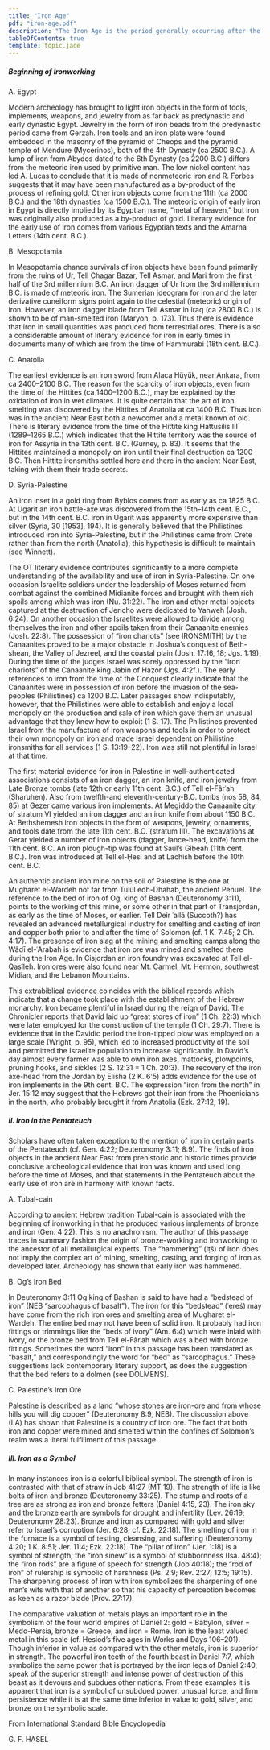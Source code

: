 ```yaml
---
title: "Iron Age"
pdf: "iron-age.pdf"
description: "The Iron Age is the period generally occurring after the Bronze Age, marked by the prevalent use of iron, dates roughly 1300 BC to 700 AD."
tableOfContents: true
template: topic.jade
---
```


##### Beginning of Ironworking

A. Egypt 

Modern archeology has brought to light iron objects in the form of tools, implements, weapons, and jewelry from as far back as predynastic and early dynastic Egypt. Jewelry in the form of iron beads from the predynastic period came from Gerzah. Iron tools and an iron plate were found embedded in the masonry of the pyramid of Cheops and the pyramid temple of Mendure (Mycerinos), both of the 4th Dynasty (ca 2500 B.C.). A lump of iron from Abydos dated to the 6th Dynasty (ca 2200 B.C.) differs from the meteoric iron used by primitive man. The low nickel content has led A. Lucas to conclude that it is made of nonmeteoric iron and R. Forbes suggests that it may have been manufactured as a by-product of the process of refining gold. Other iron objects come from the 11th (ca 2000 B.C.) and the 18th dynasties (ca 1500 B.C.). The meteoric origin of early iron in Egypt is directly implied by its Egyptian name, “metal of heaven,” but iron was originally also produced as a by-product of gold. Literary evidence for the early use of iron comes from various Egyptian texts and the Amarna Letters (14th cent. B.C.).

B. Mesopotamia 

In Mesopotamia chance survivals of iron objects have been found primarily from the ruins of Ur, Tell Chagar Bazar, Tell Asmar, and Mari from the first half of the 3rd millennium B.C. An iron dagger of Ur from the 3rd millennium B.C. is made of meteoric iron. The Sumerian ideogram for iron and the later derivative cuneiform signs point again to the celestial (meteoric) origin of iron. However, an iron dagger blade from Tell Asmar in Iraq (ca 2800 B.C.) is shown to be of man-smelted iron (Maryon, p. 173). Thus there is evidence that iron in small quantities was produced from terrestrial ores. There is also a considerable amount of literary evidence for iron in early times in documents many of which are from the time of Hammurabi (18th cent. B.C.).

C. Anatolia

The earliest evidence is an iron sword from Alaca Hüyük, near Ankara, from ca 2400–2100 B.C. The reason for the scarcity of iron objects, even from the time of the Hittites (ca 1400–1200 B.C.), may be explained by the oxidation of iron in wet climates. It is quite certain that the art of iron smelting was discovered by the Hittites of Anatolia at ca 1400 B.C. Thus iron was in the ancient Near East both a newcomer and a metal known of old. There is literary evidence from the time of the Hittite king Hattusilis III (1289–1265 B.C.) which indicates that the Hittite territory was the source of iron for Assyria in the 13th cent. B.C. (Gurney, p. 83). It seems that the Hittites maintained a monopoly on iron until their final destruction ca 1200 B.C. Then Hittite ironsmiths settled here and there in the ancient Near East, taking with them their trade secrets.

D. Syria-Palestine 

An iron inset in a gold ring from Byblos comes from as early as ca 1825 B.C. At Ugarit an iron battle-axe was discovered from the 15th–14th cent. B.C., but in the 14th cent. B.C. iron in Ugarit was apparently more expensive than silver (Syria, 30 [1953], 194). It is generally believed that the Philistines introduced iron into Syria-Palestine, but if the Philistines came from Crete rather than from the north (Anatolia), this hypothesis is difficult to maintain (see Winnett).

The OT literary evidence contributes significantly to a more complete understanding of the availability and use of iron in Syria-Palestine. On one occasion Israelite soldiers under the leadership of Moses returned from combat against the combined Midianite forces and brought with them rich spoils among which was iron (Nu. 31:22). The iron and other metal objects captured at the destruction of Jericho were dedicated to Yahweh (Josh. 6:24). On another occasion the Israelites were allowed to divide among themselves the iron and other spoils taken from their Canaanite enemies (Josh. 22:8). The possession of “iron chariots” (see IRONSMITH) by the Canaanites proved to be a major obstacle in Joshua’s conquest of Beth-shean, the Valley of Jezreel, and the coastal plain (Josh. 17:16, 18; Jgs. 1:19). During the time of the judges Israel was sorely oppressed by the “iron chariots” of the Canaanite king Jabin of Hazor (Jgs. 4:2f.). The early references to iron from the time of the Conquest clearly indicate that the Canaanites were in possession of iron before the invasion of the sea-peoples (Philistines) ca 1200 B.C. Later passages show indisputably, however, that the Philistines were able to establish and enjoy a local monopoly on the production and sale of iron which gave them an unusual advantage that they knew how to exploit (1 S. 17). The Philistines prevented Israel from the manufacture of iron weapons and tools in order to protect their own monopoly on iron and made Israel dependent on Philistine ironsmiths for all services (1 S. 13:19–22). Iron was still not plentiful in Israel at that time.

The first material evidence for iron in Palestine in well-authenticated associations consists of an iron dagger, an iron knife, and iron jewelry from Late Bronze tombs (late 12th or early 11th cent. B.C.) of Tell el-Fârʿah (Sharuhen). Also from twelfth-and eleventh-century-B.C. tombs (nos 58, 84, 85) at Gezer came various iron implements. At Megiddo the Canaanite city of stratum VI yielded an iron dagger and an iron knife from about 1150 B.C. At Bethshemesh iron objects in the form of weapons, jewelry, ornaments, and tools date from the late 11th cent. B.C. (stratum III). The excavations at Gerar yielded a number of iron objects (dagger, lance-head, knife) from the 11th cent. B.C. An iron plough-tip was found at Saul’s Gibeah (11th cent. B.C.). Iron was introduced at Tell el-Ḥesī and at Lachish before the 10th cent. B.C.

An authentic ancient iron mine on the soil of Palestine is the one at Mugharet el-Wardeh not far from Tulûl edh-Dhahab, the ancient Penuel. The reference to the bed of iron of Og, king of Bashan (Deuteronomy 3:11), points to the working of this mine, or some other in that part of Transjordan, as early as the time of Moses, or earlier. Tell Deir ʿallā (Succoth?) has revealed an advanced metallurgical industry for smelting and casting of iron and copper both prior to and after the time of Solomon (cf. 1 K. 7:45; 2 Ch. 4:17). The presence of iron slag at the mining and smelting camps along the Wâdī el-ʿArabah is evidence that iron ore was mined and smelted there during the Iron Age. In Cisjordan an iron foundry was excavated at Tell el-Qasîleh. Iron ores were also found near Mt. Carmel, Mt. Hermon, southwest Midian, and the Lebanon Mountains.

This extrabiblical evidence coincides with the biblical records which indicate that a change took place with the establishment of the Hebrew monarchy. Iron became plentiful in Israel during the reign of David. The Chronicler reports that David laid up “great stores of iron” (1 Ch. 22:3) which were later employed for the construction of the temple (1 Ch. 29:7). There is evidence that in the Davidic period the iron-tipped plow was employed on a large scale (Wright, p. 95), which led to increased productivity of the soil and permitted the Israelite population to increase significantly. In David’s day almost every farmer was able to own iron axes, mattocks, plowpoints, pruning hooks, and sickles (2 S. 12:31 = 1 Ch. 20:3). The recovery of the iron axe-head from the Jordan by Elisha (2 K. 6:5) adds evidence for the use of iron implements in the 9th cent. B.C. The expression “iron from the north” in Jer. 15:12 may suggest that the Hebrews got their iron from the Phoenicians in the north, who probably brought it from Anatolia (Ezk. 27:12, 19).

##### II. Iron in the Pentateuch

Scholars have often taken exception to the mention of iron in certain parts of the Pentateuch (cf. Gen. 4:22; Deuteronomy 3:11; 8:9). The finds of iron objects in the ancient Near East from prehistoric and historic times provide conclusive archeological evidence that iron was known and used long before the time of Moses, and that statements in the Pentateuch about the early use of iron are in harmony with known facts.

A. Tubal-cain 

According to ancient Hebrew tradition Tubal-cain is associated with the beginning of ironworking in that he produced various implements of bronze and iron (Gen. 4:22). This is no anachronism. The author of this passage traces in summary fashion the origin of bronze-working and ironworking to the ancestor of all metallurgical experts. The “hammering” (lṭš) of iron does not imply the complex art of mining, smelting, casting, and forging of iron as developed later. Archeology has shown that early iron was hammered.

B. Og’s Iron Bed 

In Deuteronomy 3:11 Og king of Bashan is said to have had a “bedstead of iron” (NEB “sarcophagus of basalt”). The iron for this “bedstead” (ʿereś) may have come from the rich iron ores and smelting area of Mugharet el-Wardeh. The entire bed may not have been of solid iron. It probably had iron fittings or trimmings like the “beds of ivory” (Am. 6:4) which were inlaid with ivory, or the bronze bed from Tell el-Fârʿah which was a bed with bronze fittings. Sometimes the word “iron” in this passage has been translated as “basalt,” and correspondingly the word for “bed” as “sarcophagus.” These suggestions lack contemporary literary support, as does the suggestion that the bed refers to a dolmen (see DOLMENS).

C. Palestine’s Iron Ore 

Palestine is described as a land “whose stones are iron-ore and from whose hills you will dig copper” (Deuteronomy 8:9, NEB). The discussion above (I.A) has shown that Palestine is a country of iron ore. The fact that both iron and copper were mined and smelted within the confines of Solomon’s realm was a literal fulfillment of this passage.

##### III. Iron as a Symbol

In many instances iron is a colorful biblical symbol. The strength of iron is contrasted with that of straw in Job 41:27 (MT 19). The strength of life is like bolts of iron and bronze (Deuteronomy 33:25). The stump and roots of a tree are as strong as iron and bronze fetters (Daniel 4:15, 23). The iron sky and the bronze earth are symbols for drought and infertility (Lev. 26:19; Deuteronomy 28:23). Bronze and iron as compared with gold and silver refer to Israel’s corruption (Jer. 6:28; cf. Ezk. 22:18). The smelting of iron in the furnace is a symbol of testing, cleansing, and suffering (Deuteronomy 4:20; 1 K. 8:51; Jer. 11:4; Ezk. 22:18). The “pillar of iron” (Jer. 1:18) is a symbol of strength; the “iron sinew” is a symbol of stubbornness (Isa. 48:4); the “iron rods” are a figure of speech for strength (Job 40:18); the “rod of iron” of rulership is symbolic of harshness (Ps. 2:9; Rev. 2:27; 12:5; 19:15). The sharpening process of iron with iron symbolizes the sharpening of one man’s wits with that of another so that his capacity of perception becomes as keen as a razor blade (Prov. 27:17).

The comparative valuation of metals plays an important role in the symbolism of the four world empires of Daniel 2: gold = Babylon, silver = Medo-Persia, bronze = Greece, and iron = Rome. Iron is the least valued metal in this scale (cf. Hesiod’s five ages in Works and Days 106–201). Though inferior in value as compared with the other metals, iron is superior in strength. The powerful iron teeth of the fourth beast in Daniel 7:7, which symbolize the same power that is portrayed by the iron legs of Daniel 2:40, speak of the superior strength and intense power of destruction of this beast as it devours and subdues other nations. From these examples it is apparent that iron is a symbol of unsubdued power, unusual force, and firm persistence while it is at the same time inferior in value to gold, silver, and bronze on the symbolic scale.

From International Standard Bible Encyclopedia

G. F. HASEL

